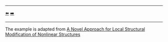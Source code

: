***
[⬅️](../033/README.md "Previous example")
[➡️](../035/README.md "Next example")
***

The example is adapted from [A Novel Approach for Local Structural Modification of Nonlinear Structures](http://dx.doi.org/10.1007/978-3-031-36999-5_20)
